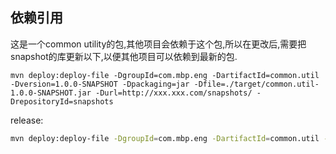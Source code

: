 ## 依赖引用
这是一个common utility的包,其他项目会依赖于这个包,所以在更改后,需要把snapshot的库更新以下,以便其他项目可以依赖到最新的包.

```
mvn deploy:deploy-file -DgroupId=com.mbp.eng -DartifactId=common.util -Dversion=1.0.0-SNAPSHOT -Dpackaging=jar -Dfile=./target/common.util-1.0.0-SNAPSHOT.jar -Durl=http://xxx.xxx.com/snapshots/ -DrepositoryId=snapshots
```

release:
```bash
mvn deploy:deploy-file -DgroupId=com.mbp.eng -DartifactId=common.util -Dversion=1.0.0-SNAPSHOT -Dpackaging=jar -Dfile=./target/common.util-1.0.0-SNAPSHOT.jar -Durl=http://xxx.xxx.com/releases/ -DrepositoryId=releases
```